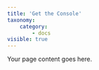 ```yaml
---
title: 'Get the Console'
taxonomy:
    category:
        - docs
visible: true
---
```


Your page content goes here.
